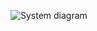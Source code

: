 ![System diagram](https://gitlab.com/wsrnlab/ebug2014-system/blob/master/images/wireless-control-diagram.png)
